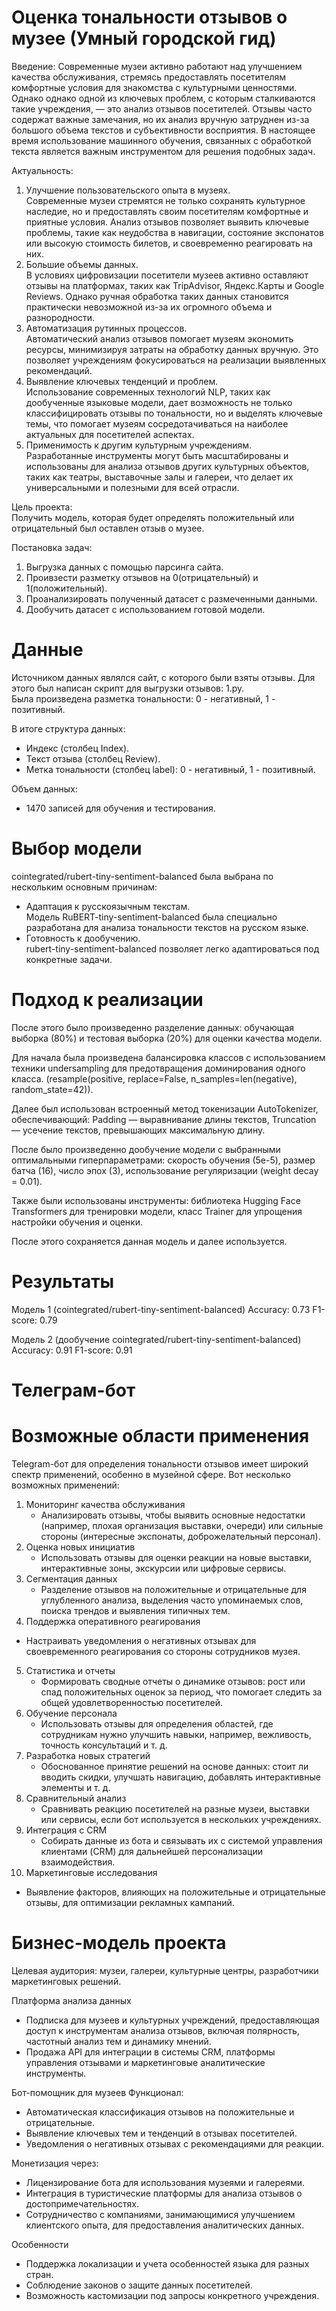 # Оценка тональности отзывов о музее (Умный городской гид)

Введение: 
Современные музеи активно работают над улучшением качества обслуживания, стремясь предоставлять посетителям комфортные условия для знакомства с культурными ценностями. Однако однако одной из ключевых проблем, с которым сталкиваются такие учреждения, — это анализ отзывов посетителей. Отзывы часто содержат важные замечания, но их анализ вручную затруднен из-за большого объема текстов и субъективности восприятия. В настоящее время использование машинного обучения, связанных с обработкой  текста является важным инструментом для решения подобных задач. 


Актуальность:
1. Улучшение пользовательского опыта в музеях.  
   Современные музеи стремятся не только сохранять культурное наследие, но и предоставлять своим посетителям комфортные и приятные условия. Анализ отзывов позволяет выявить ключевые проблемы, такие как неудобства в навигации, состояние экспонатов или высокую стоимость билетов, и своевременно реагировать на них.  
2. Большие объемы данных.  
   В условиях цифровизации посетители музеев активно оставляют отзывы на платформах, таких как TripAdvisor, Яндекс.Карты и Google Reviews. Однако ручная обработка таких данных становится практически невозможной из-за их огромного объема и разнородности.  
3. Автоматизация рутинных процессов.  
   Автоматический анализ отзывов помогает музеям экономить ресурсы, минимизируя затраты на обработку данных вручную. Это позволяет учреждениям фокусироваться на реализации выявленных рекомендаций.  
4. Выявление ключевых тенденций и проблем.  
   Использование современных технологий NLP, таких как дообученные языковые модели, дает возможность не только классифицировать отзывы по тональности, но и выделять ключевые темы, что помогает музеям сосредотачиваться на наиболее актуальных для посетителей аспектах.  
5. Применимость к другим культурным учреждениям.  
   Разработанные инструменты могут быть масштабированы и использованы для анализа отзывов других культурных объектов, таких как театры, выставочные залы и галереи, что делает их универсальными и полезными для всей отрасли.  

Цель проекта:  
Получить модель, которая будет определять положительный или отрицательный был оставлен отзыв о музее.

Постановка задач: 
1. Выгрузка данных с помощью парсинга сайта.
2. Проивзести разметку отзывов на 0(отрицательный) и 1(положительный).
3. Проанализировать полученный датасет с размеченными данными.
4. Дообучить датасет с использованием готовой модели.

# Данные  
Источником данных являлся сайт, с которого были взяты отзывы. Для этого был написан скрипт для выгрузки отзывов: 1.py.  
Была произведена разметка тональности: 0 - негативный, 1 - позитивный.  

В итоге структура данных:  
- Индекс (столбец Index).
- Текст отзыва (столбец Review).  
- Метка тональности (столбец label): 0 - негативный, 1 - позитивный.  

Объем данных:  
- 1470 записей для обучения и тестирования.

# Выбор модели  
cointegrated/rubert-tiny-sentiment-balanced была выбрана по нескольким основным причинам:   
- Адаптация к русскоязычным текстам.  
Модель RuBERT-tiny-sentiment-balanced была специально разработана для анализа тональности текстов на русском языке.      
- Готовность к дообучению.  
rubert-tiny-sentiment-balanced позволяет легко адаптироваться под конкретные задачи.  

# Подход к реализации  

После этого было произведенно разделение данных: обучающая выборка (80%) и тестовая выборка (20%) для оценки качества модели.  

Для начала была произведена балансировка классов с использованием техники undersampling для предотвращения доминирования одного класса. (resample(positive, replace=False, n_samples=len(negative), random_state=42)).

Далее был использован встроенный метод токенизации AutoTokenizer, обеспечивающий: Padding — выравнивание длины текстов, Truncation — усечение текстов, превышающих максимальную длину.  

После было произведенно дообучение модели с выбранными оптимальными гиперпараметрами: скорость обучения (5e-5), размер батча (16), число эпох (3), использование регуляризации (weight decay = 0.01).  

Также были использованы инструменты: библиотека Hugging Face Transformers для тренировки модели, класс Trainer для упрощения настройки обучения и оценки.  

После этого сохраняется данная модель и далее используется.

  
# Результаты  
Модель 1 (cointegrated/rubert-tiny-sentiment-balanced)
Accuracy: 0.73 
F1-score: 0.79
 
Модель 2 (дообучение cointegrated/rubert-tiny-sentiment-balanced)
Accuracy: 0.91
F1-score: 0.91 
 
# Телеграм-бот

# Возможные области применения
Telegram-бот для определения тональности отзывов имеет широкий спектр применений, особенно в музейной сфере. Вот несколько возможных применений:
1. Мониторинг качества обслуживания
   - Анализировать отзывы, чтобы выявить основные недостатки (например, плохая организация выставки, очереди) или сильные стороны (интересные экспонаты, доброжелательный персонал).
2. Оценка новых инициатив
   - Использовать отзывы для оценки реакции на новые выставки, интерактивные зоны, экскурсии или цифровые сервисы.
3. Сегментация данных
   - Разделение отзывов на положительные и отрицательные для углубленного анализа, выделения часто упоминаемых слов, поиска трендов и выявления типичных тем.
 4. Поддержка оперативного реагирования
   - Настраивать уведомления о негативных отзывах для своевременного реагирования со стороны сотрудников музея.
5. Статистика и отчеты
   - Формировать сводные отчеты о динамике отзывов: рост или спад положительных оценок за период, что помогает следить за общей удовлетворенностью посетителей.
6. Обучение персонала
   - Использовать отзывы для определения областей, где сотрудникам нужно улучшить навыки, например, вежливость, точность консультаций и т. д.
7. Разработка новых стратегий
   - Обоснованное принятие решений на основе данных: стоит ли вводить скидки, улучшать навигацию, добавлять интерактивные элементы и т. д.
8. Сравнительный анализ
   - Сравнивать реакцию посетителей на разные музеи, выставки или сервисы, если бот используется в нескольких учреждениях.
9. Интеграция с CRM
   - Собирать данные из бота и связывать их с системой управления клиентами (CRM) для дальнейшей персонализации взаимодействия.
 10. Маркетинговые исследования
   - Выявление факторов, влияющих на положительные и отрицательные отзывы, для оптимизации рекламных кампаний.

# Бизнес-модель проекта
Целевая аудитория: музеи, галереи, культурные центры, разработчики маркетинговых решений.  

Платформа анализа данных
- Подписка для музеев и культурных учреждений, предоставляющая доступ к инструментам анализа отзывов, включая полярность, частотный анализ тем и динамику мнений.  
- Продажа API для интеграции в системы CRM, платформы управления отзывами и маркетинговые аналитические инструменты.  

Бот-помощник для музеев
Функционал:  
- Автоматическая классификация отзывов на положительные и отрицательные.  
- Выявление ключевых тем и тенденций в отзывах посетителей.  
- Уведомления о негативных отзывах с рекомендациями для реакции.  

Монетизация через:  
- Лицензирование бота для использования музеями и галереями.  
- Интеграция в туристические платформы для анализа отзывов о достопримечательностях.  
- Сотрудничество с компаниями, занимающимися улучшением клиентского опыта, для предоставления аналитических данных.  

Особенности
- Поддержка локализации и учета особенностей языка для разных стран.  
- Соблюдение законов о защите данных посетителей.  
- Возможность кастомизации под запросы конкретного учреждения.  


